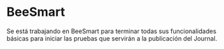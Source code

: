 # BeeSmart
Se está trabajando en BeeSmart para terminar todas sus funcionalidades básicas para iniciar las pruebas que servirán a la publicación del Journal.
